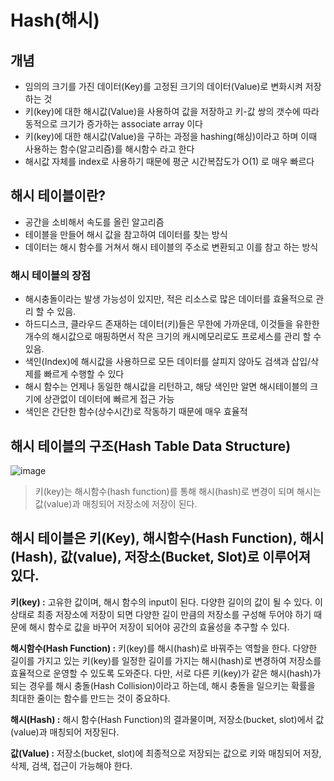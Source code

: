 # Hash(해시)
## 개념
- 임의의 크기를 가진 데이터(Key)를 고정된 크기의 데이터(Value)로 변화시켜 저장하는 것
- 키(key)에 대한 해시값(Value)을 사용하여 값을 저장하고 키-값 쌍의 갯수에 따라 동적으로 크기가 증가하는 associate array 이다 
- 키(key)에 대한 해시값(Value)을 구하는 과정을 hashing(해싱)이라고 하며 이때 사용하는 함수(알고리즘)를 해시함수 라고 한다
- 해시값 자체를 index로 사용하기 때문에 평군 시간복잡도가 O(1) 로 매우 빠르다

## 해시 테이블이란?
- 공간을 소비해서 속도를 올린 알고리즘
- 테이블을 만들어 해시 값을 참고하여 데이터를 찾는 방식
- 데이터는 해시 함수를 거쳐서 해시 테이블의 주소로 변환되고 이를 참고 하는 방식

### 해시 테이블의 장점
- 해시충돌이라는 발생 가능성이 있지만, 적은 리소스로 많은 데이터를 효율적으로 관리 할 수 있음.
- 하드디스크, 클라우드 존재하는 데이터(키)들은 무한에 가까운데, 이것들을 유한한 개수의 해시값으로 매핑하면서 작은 크기의 캐시메모리로도 프로세스를 관리 할 수 있음.
- 색인(Index)에 해시값을 사용하므로 모든 데이터를 살피지 않아도 검색과 삽입/삭제를 빠르게 수행할 수 있다
- 해시 함수는 언제나 동일한 해시값을 리턴하고, 해당 색인만 알면 해시테이블의 크기에 상관없이 데이터에 빠르게 접근 가능
- 색인은 간단한 함수(상수시간)로 작동하기 때문에 매우 효율적

## 해시 테이블의 구조(Hash Table Data Structure)
![image](https://user-images.githubusercontent.com/78263702/121074529-f0cd0f00-c80e-11eb-893e-32ba1820887f.png)
>키(key)는 해시함수(hash function)를 통해 해시(hash)로 변경이 되며 해시는 값(value)과 매칭되어 저장소에 저장이 된다.

## 해시 테이블은 키(Key), 해시함수(Hash Function), 해시(Hash), 값(value), 저장소(Bucket, Slot)로 이루어져 있다.
**키(key) :** 고유한 값이며, 해시 함수의 input이 된다. 다양한 길이의 값이 될 수 있다. 이 상태로 최종 저장소에 저장이 되면 다양한 길이 만큼의 저장소를 구성해 두어야 하기 때문에 해시 함수로 값을 바꾸어 저장이 되어야 공간의 효율성을 추구할 수 있다.

**해시함수(Hash Function) :** 키(key)를 해시(hash)로 바꿔주는 역할을 한다. 다양한 길이를 가지고 있는 키(key)를 일정한 길이를 가지는 해시(hash)로 변경하여 저장소를 효율적으로 운영할 수 있도록 도와준다. 다만, 서로 다른 키(key)가 같은 해시(hash)가 되는 경우를 해시 충돌(Hash Collision)이라고 하는데, 해시 충돌을 일으키는 확률을 최대한 줄이는 함수를 만드는 것이 중요하다.

**해시(Hash) :** 해시 함수(Hash Function)의 결과물이며, 저장소(bucket, slot)에서 값(value)과 매칭되어 저장된다.

**값(Value) :** 저장소(bucket, slot)에 최종적으로 저장되는 값으로 키와 매칭되어 저장, 삭제, 검색, 접근이 가능해야 한다.
